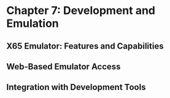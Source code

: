 # Chapter 7: Development and Emulation

## X65 Emulator: Features and Capabilities

## Web-Based Emulator Access

## Integration with Development Tools

